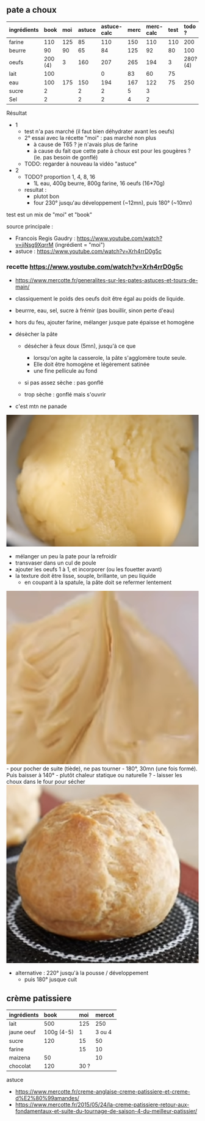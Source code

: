 ## pate a choux

| ingrédients | book    | moi | astuce | astuce-calc | merc | merc-calc | test | todo ?   | todo? calc |
| :---------- | :------ | :-- | :----- | :---------- | :--- | :-------- | :--- | :------- | :--------- |
| farine      | 110     | 125 | 85     | 110         | 150  | 110       | 110  | 200      | 110        |
| beurre      | 90      | 90  | 65     | 84          | 125  | 92        | 80   | 100      | 55         |
| oeufs       | 200 (4) | 3   | 160    | 207         | 265  | 194       | 3    | 280? (4) | 154        |
| lait        | 100     |     |        | 0           | 83   | 60        | 75   |          |            |
| eau         | 100     | 175 | 150    | 194         | 167  | 122       | 75   | 250      | 138        |
| sucre       | 2       |     | 2      | 2           | 5    | 3         |      |          |            |
| Sel         | 2       |     | 2      | 2           | 4    | 2         |      |          |            |

Résultat
- 1
    - test n'a pas marché (il faut bien déhydrater avant les oeufs)
    - 2° essai avec la récette "moi" : pas marché non plus 
        - à cause de T65 ? je n'avais plus de farine
        - à cause du fait que cette pate à choux est pour les gougères ? (ie. pas besoin de gonflé)
    - TODO: regarder à nouveau la vidéo "astuce" 
- 2
    - TODO? proportion 1, 4, 8, 16
        - 1L eau, 400g beurre, 800g farine, 16 oeufs (16*70g)
    - resultat : 
        - plutot bon
        - four 230° jusqu'au développement (~12mn), puis 180° (~10mn)

test est un mix de "moi" et "book"

source principale : 
- Francois Regis Gaudry : https://www.youtube.com/watch?v=jiNsg9XqrrM (ingrédient = "moi")
- astuce : https://www.youtube.com/watch?v=Xrh4rrD0g5c



### recette https://www.youtube.com/watch?v=Xrh4rrD0g5c
+ https://www.mercotte.fr/generalites-sur-les-pates-astuces-et-tours-de-main/

- classiquement le poids des oeufs doit être égal au poids de liquide. 

- beurrre, eau, sel, sucre à frémir (pas bouillir, sinon perte d'eau)
- hors du feu, ajouter farine, mélanger jusque pate épaisse et homogène
- désècher la pâte
    - désécher à feux doux (5mn), jusqu'à ce que 
        - lorsqu'on agite la casserole, la pâte s'agglomère toute seule.
        - Elle doit être homogène et légèrement satinée
        - une fine pellicule au fond

    - si pas assez sèche : pas gonflé
    - trop sèche : gonflé mais s'ouvrir
- c'est mtn ne panade
<img src="panade.png">

- mélanger un peu la pate pour la refroidir
- transvaser dans un cul de poule
- ajouter les oeufs 1 à 1, et incorporer (ou les fouetter avant)
- la texture doit être lisse, souple, brillante, un peu liquide
    - en coupant à la spatule, la pâte doit se refermer lentement
<img src="pate.png">
- pour pocher de suite (tiède), ne pas tourner
- 180°, 30mn (une fois formé). Puis baisser à 140°
    - plutôt chaleur statique ou naturelle ?
- laisser les choux dans le four pour sécher
<img src="pate-cuite.png">


- alternative : 220° jusqu'à la pousse / développement
    - puis 180° jusque cuit

## crème patissiere

| ingrédients | book       | moi  | mercot |
| :---------- | :--------- | :--- | :----- |
| lait        | 500        | 125  | 250    |
| jaune oeuf  | 100g (4-5) | 1    | 3 ou 4 |
| sucre       | 120        | 15   | 50     |
| farine      |            | 15   | 10     |
| maizena     | 50         |      | 10     |
| chocolat    | 120        | 30 ? |        |

astuce
- https://www.mercotte.fr/creme-anglaise-creme-patissiere-et-creme-d%E2%80%99amandes/
- https://www.mercotte.fr/2015/05/24/la-creme-patissiere-retour-aux-fondamentaux-et-suite-du-tournage-de-saison-4-du-meilleur-patissier/